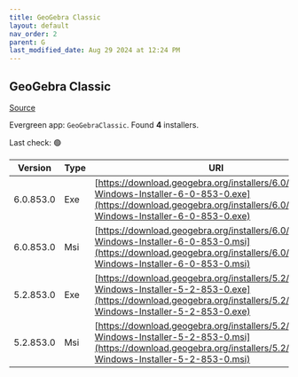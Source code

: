 ```yaml
---
title: GeoGebra Classic
layout: default
nav_order: 2
parent: G
last_modified_date: Aug 29 2024 at 12:24 PM
---
```


## GeoGebra Classic

[Source](https://www.geogebra.org)

Evergreen app: `GeoGebraClassic`. Found **4** installers.

Last check: 🟢

| Version   | Type | URI                                                                                                                                                                            |
| --------- | ---- | ------------------------------------------------------------------------------------------------------------------------------------------------------------------------------ |
| 6.0.853.0 | Exe  | [https://download.geogebra.org/installers/6.0/GeoGebra-Windows-Installer-6-0-853-0.exe](https://download.geogebra.org/installers/6.0/GeoGebra-Windows-Installer-6-0-853-0.exe) |
| 6.0.853.0 | Msi  | [https://download.geogebra.org/installers/6.0/GeoGebra-Windows-Installer-6-0-853-0.msi](https://download.geogebra.org/installers/6.0/GeoGebra-Windows-Installer-6-0-853-0.msi) |
| 5.2.853.0 | Exe  | [https://download.geogebra.org/installers/5.2/GeoGebra-Windows-Installer-5-2-853-0.exe](https://download.geogebra.org/installers/5.2/GeoGebra-Windows-Installer-5-2-853-0.exe) |
| 5.2.853.0 | Msi  | [https://download.geogebra.org/installers/5.2/GeoGebra-Windows-Installer-5-2-853-0.msi](https://download.geogebra.org/installers/5.2/GeoGebra-Windows-Installer-5-2-853-0.msi) |
